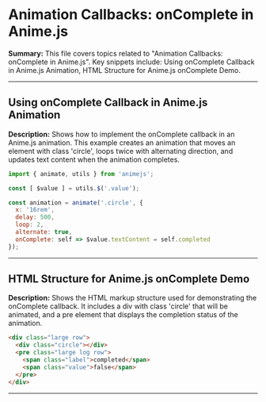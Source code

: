 # Animation Callbacks: onComplete in Anime.js

**Summary:** This file covers topics related to "Animation Callbacks: onComplete in Anime.js". Key snippets include: Using onComplete Callback in Anime.js Animation, HTML Structure for Anime.js onComplete Demo.

---

## Using onComplete Callback in Anime.js Animation

**Description:** Shows how to implement the onComplete callback in an Anime.js animation. This example creates an animation that moves an element with class 'circle', loops twice with alternating direction, and updates text content when the animation completes.

```javascript
import { animate, utils } from 'animejs';

const [ $value ] = utils.$('.value');

const animation = animate('.circle', {
  x: '16rem',
  delay: 500,
  loop: 2,
  alternate: true,
  onComplete: self => $value.textContent = self.completed
});
```

---

## HTML Structure for Anime.js onComplete Demo

**Description:** Shows the HTML markup structure used for demonstrating the onComplete callback. It includes a div with class 'circle' that will be animated, and a pre element that displays the completion status of the animation.

```html
<div class="large row">
  <div class="circle"></div>
  <pre class="large log row">
    <span class="label">completed</span>
    <span class="value">false</span>
  </pre>
</div>
```

---